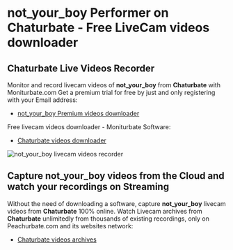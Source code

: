 # not_your_boy Performer on Chaturbate - Free LiveCam videos downloader

## Chaturbate Live Videos Recorder

Monitor and record livecam videos of **not_your_boy** from **Chaturbate** with Moniturbate.com
Get a premium trial for free by just and only registering with your Email address:
* [not_your_boy Premium videos downloader](https://moniturbate.com/request-demo-licence-key.html)

Free livecam videos downloader - Moniturbate Software:
* [Chaturbate videos downloader](https://moniturbate.com/moniturbate-download-software.html)

![not_your_boy livecam videos recorder](https://peachurnet.com/templates/moniturbate-software.png)


## Capture not_your_boy videos from the Cloud and watch your recordings on Streaming

Without the need of downloading a software, capture **not_your_boy** livecam videos from **Chaturbate** 100% online.
Watch Livecam archives from **Chaturbate** unlimitedly from thousands of existing recordings, only on Peachurbate.com and its websites network:
* [Chaturbate videos archives](https://peachurnet.com/)